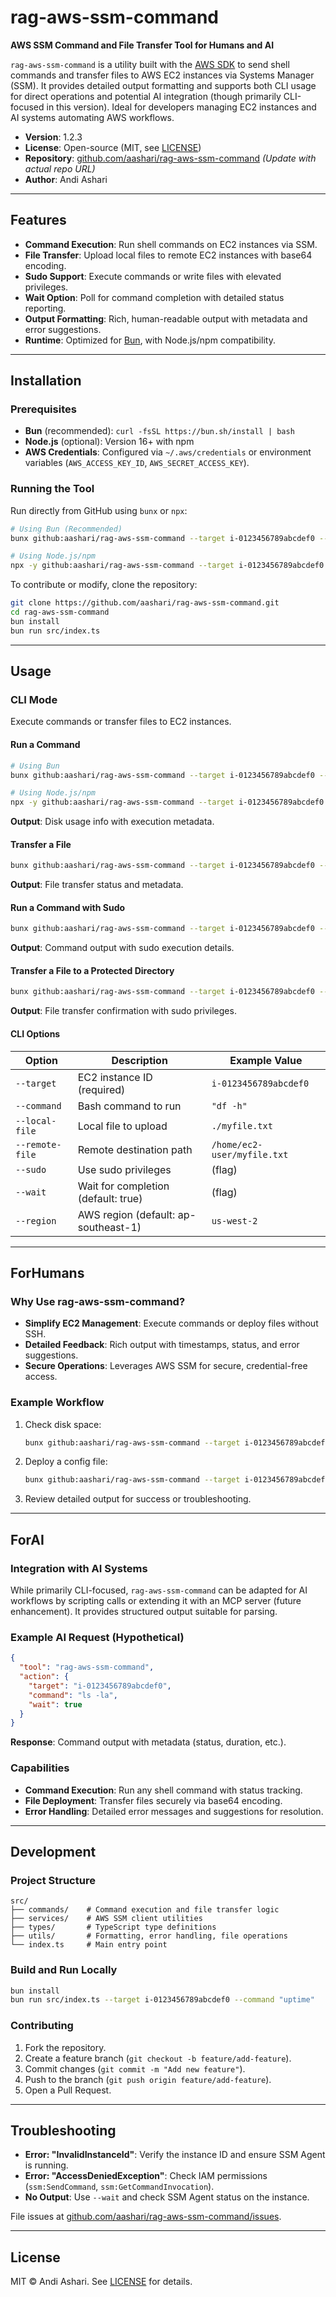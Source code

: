 # rag-aws-ssm-command

**AWS SSM Command and File Transfer Tool for Humans and AI**

`rag-aws-ssm-command` is a utility built with the [AWS SDK](https://aws.amazon.com/sdk-for-javascript/) to send shell commands and transfer files to AWS EC2 instances via Systems Manager (SSM). It provides detailed output formatting and supports both CLI usage for direct operations and potential AI integration (though primarily CLI-focused in this version). Ideal for developers managing EC2 instances and AI systems automating AWS workflows.

- **Version**: 1.2.3
- **License**: Open-source (MIT, see [LICENSE](LICENSE))
- **Repository**: [github.com/aashari/rag-aws-ssm-command](https://github.com/aashari/rag-aws-ssm-command) _(Update with actual repo URL)_
- **Author**: Andi Ashari

---

## Features

- **Command Execution**: Run shell commands on EC2 instances via SSM.
- **File Transfer**: Upload local files to remote EC2 instances with base64 encoding.
- **Sudo Support**: Execute commands or write files with elevated privileges.
- **Wait Option**: Poll for command completion with detailed status reporting.
- **Output Formatting**: Rich, human-readable output with metadata and error suggestions.
- **Runtime**: Optimized for [Bun](https://bun.sh/), with Node.js/npm compatibility.

---

## Installation

### Prerequisites

- **Bun** (recommended): `curl -fsSL https://bun.sh/install | bash`
- **Node.js** (optional): Version 16+ with npm
- **AWS Credentials**: Configured via `~/.aws/credentials` or environment variables (`AWS_ACCESS_KEY_ID`, `AWS_SECRET_ACCESS_KEY`).

### Running the Tool

Run directly from GitHub using `bunx` or `npx`:

```bash
# Using Bun (Recommended)
bunx github:aashari/rag-aws-ssm-command --target i-0123456789abcdef0 --command "df -h"

# Using Node.js/npm
npx -y github:aashari/rag-aws-ssm-command --target i-0123456789abcdef0 --command "df -h"
```

To contribute or modify, clone the repository:

```bash
git clone https://github.com/aashari/rag-aws-ssm-command.git
cd rag-aws-ssm-command
bun install
bun run src/index.ts
```

---

## Usage

### CLI Mode

Execute commands or transfer files to EC2 instances.

#### Run a Command

```bash
# Using Bun
bunx github:aashari/rag-aws-ssm-command --target i-0123456789abcdef0 --command "df -h"

# Using Node.js/npm
npx -y github:aashari/rag-aws-ssm-command --target i-0123456789abcdef0 --command "df -h"
```

**Output**: Disk usage info with execution metadata.

#### Transfer a File

```bash
bunx github:aashari/rag-aws-ssm-command --target i-0123456789abcdef0 --local-file ./myfile.txt --remote-file /home/ec2-user/myfile.txt
```

**Output**: File transfer status and metadata.

#### Run a Command with Sudo

```bash
bunx github:aashari/rag-aws-ssm-command --target i-0123456789abcdef0 --command "apt update" --sudo
```

**Output**: Command output with sudo execution details.

#### Transfer a File to a Protected Directory

```bash
bunx github:aashari/rag-aws-ssm-command --target i-0123456789abcdef0 --local-file ./nginx.conf --remote-file /etc/nginx/nginx.conf --sudo
```

**Output**: File transfer confirmation with sudo privileges.

#### CLI Options

| Option          | Description                          | Example Value               |
| --------------- | ------------------------------------ | --------------------------- |
| `--target`      | EC2 instance ID (required)           | `i-0123456789abcdef0`       |
| `--command`     | Bash command to run                  | `"df -h"`                   |
| `--local-file`  | Local file to upload                 | `./myfile.txt`              |
| `--remote-file` | Remote destination path              | `/home/ec2-user/myfile.txt` |
| `--sudo`        | Use sudo privileges                  | (flag)                      |
| `--wait`        | Wait for completion (default: true)  | (flag)                      |
| `--region`      | AWS region (default: ap-southeast-1) | `us-west-2`                 |

---

## ForHumans

### Why Use rag-aws-ssm-command?

- **Simplify EC2 Management**: Execute commands or deploy files without SSH.
- **Detailed Feedback**: Rich output with timestamps, status, and error suggestions.
- **Secure Operations**: Leverages AWS SSM for secure, credential-free access.

### Example Workflow

1. Check disk space:
   ```bash
   bunx github:aashari/rag-aws-ssm-command --target i-0123456789abcdef0 --command "df -h"
   ```
2. Deploy a config file:
   ```bash
   bunx github:aashari/rag-aws-ssm-command --target i-0123456789abcdef0 --local-file ./app.conf --remote-file /etc/app/app.conf --sudo
   ```
3. Review detailed output for success or troubleshooting.

---

## ForAI

### Integration with AI Systems

While primarily CLI-focused, `rag-aws-ssm-command` can be adapted for AI workflows by scripting calls or extending it with an MCP server (future enhancement). It provides structured output suitable for parsing.

### Example AI Request (Hypothetical)

```json
{
  "tool": "rag-aws-ssm-command",
  "action": {
    "target": "i-0123456789abcdef0",
    "command": "ls -la",
    "wait": true
  }
}
```

**Response**: Command output with metadata (status, duration, etc.).

### Capabilities

- **Command Execution**: Run any shell command with status tracking.
- **File Deployment**: Transfer files securely via base64 encoding.
- **Error Handling**: Detailed error messages and suggestions for resolution.

---

## Development

### Project Structure

```
src/
├── commands/    # Command execution and file transfer logic
├── services/    # AWS SSM client utilities
├── types/       # TypeScript type definitions
├── utils/       # Formatting, error handling, file operations
└── index.ts     # Main entry point
```

### Build and Run Locally

```bash
bun install
bun run src/index.ts --target i-0123456789abcdef0 --command "uptime"
```

### Contributing

1. Fork the repository.
2. Create a feature branch (`git checkout -b feature/add-feature`).
3. Commit changes (`git commit -m "Add new feature"`).
4. Push to the branch (`git push origin feature/add-feature`).
5. Open a Pull Request.

---

## Troubleshooting

- **Error: "InvalidInstanceId"**: Verify the instance ID and ensure SSM Agent is running.
- **Error: "AccessDeniedException"**: Check IAM permissions (`ssm:SendCommand`, `ssm:GetCommandInvocation`).
- **No Output**: Use `--wait` and check SSM Agent status on the instance.

File issues at [github.com/aashari/rag-aws-ssm-command/issues](https://github.com/aashari/rag-aws-ssm-command/issues).

---

## License

MIT © Andi Ashari. See [LICENSE](LICENSE) for details.
